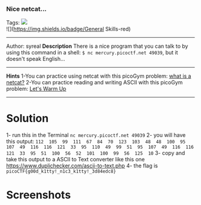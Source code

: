 ### Nice netcat...
Tags: ![](https://img.shields.io/badge/picoCTF_2021-blue)<br> ![](https://img.shields.io/badge/General Skills-red)

------------
Author: syreal
**Description**
There is a nice program that you can talk to by using this command in a shell: `$ nc mercury.picoctf.net 49039`, but it doesn't speak English...

------------

**Hints**
1-You can practice using netcat with this picoGym problem: [what is a netcat?](http://https://play.picoctf.org/practice/challenge/34 "what is a netcat?")
2-You can practice reading and writing ASCII with this picoGym problem: [Let's Warm Up](https://play.picoctf.org/practice/challenge/22")

------------
# Solution
1-  run this in the Terminal `nc mercury.picoctf.net 49039`
2- you will have this output:
`112 
105 
99 
111 
67 
84 
70 
123 
103 
48 
48 
100 
95 
107 
49 
116 
116 
121 
33 
95 
110 
49 
99 
51 
95 
107 
49 
116 
116 
121 
33 
95 
51 
100 
56 
52 
101 
100 
99 
56 
125 
10`
3- copy and take this output to a ASCII to Text converter like this one https://www.duplichecker.com/ascii-to-text.php
4- the flag is `picoCTF{g00d_k1tty!_n1c3_k1tty!_3d84edc8}`
# Screenshots
![]()
